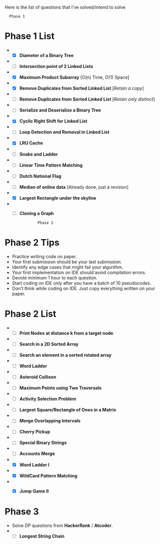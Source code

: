 Here is the list of questions that I've solved/intend to solve   

      Phase 1
 # Phase 1 List

* - [x] **Diameter of a Binary Tree**
* - [ ] **Intersection point of 2 Linked Lists**
* - [x] **Maximum Product Subarray** [O(n) Time, O(1) Space]
* - [x] **Remove Duplicates from Sorted Linked List** [_Retain a copy_]
* - [ ] **Remove Duplicates from Sorted Linked List** [_Retain only distinct_]
* - [ ] **Serialize and Deserialize a Binary Tree**
* - [x] **Cyclic Right Shift for Linked List**
* - [ ] **Loop Detection and Removal in Linked List**
* - [x] **LRU Cache**
* - [ ] **Snake and Ladder**
* - [ ] **Linear Time Pattern Matching**
* - [ ] **Dutch National Flag**
* - [ ] **Median of online data** [Already done, just a revision]
* - [x] **Largest Rectangle under the skyline**
* - [ ] **Cloning a Graph**   


                Phase 2
# Phase 2 Tips   
* Practice writing code on paper.
* Your first submission should be your last submission. 
* Identify any edge cases that might fail your algorithm.
* Your first implementation on IDE should avoid compilation errors.
* Devote minimum 1 hour to each question.
* Start coding on IDE only after you have a batch of 10 pseudocodes.
* Don't think while coding on IDE. Just copy everything written on your paper.







# Phase 2 List
* - [ ] **Print Nodes at distance k from a target node**   
* - [ ] **Search in a 2D Sorted Array**    
* - [ ] **Search an element in a sorted rotated array**
* - [ ] **Word Ladder**    
* - [ ] **Asteroid Collison**    
* - [ ] **Maximum Points using Two Traversals**    
* - [ ] **Activity Selection Problem**    
* - [ ] **Largest Square/Rectangle of Ones in a Matrix**   
* - [ ] **Merge Overlapping Intervals**
* - [ ] **Cherry Pickup**   
* - [ ] **Special Binary Strings**
* - [ ] **Accounts Merge**
* - [x] **Word Ladder I**    
* - [x] **WildCard Pattern Matching**    
* - [x] **Jump Game II**


# Phase 3
* Solve DP questions from **HackerRank** / **Atcoder**.
* - [ ] **Longest String Chain**
